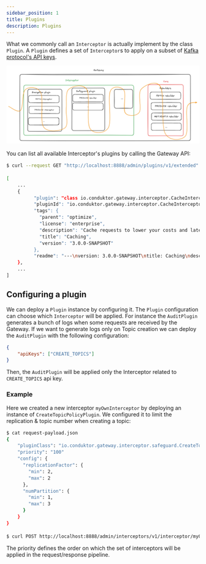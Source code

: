```yaml
---
sidebar_position: 1
title: Plugins
description: Plugins
---
```


What we commonly call an `Interceptor` is actually implement by the class `Plugin`. A `Plugin` defines a set of `Interceptor`s to apply on a subset of [Kafka protocol's API keys](https://kafka.apache.org/0101/protocol.html#protocol_api_keys).

![image.png](../../medias/interceptors.png)

You can list all available Interceptor's plugins by calling the Gateway API:
```bash
$ curl --request GET "http://localhost:8888/admin/plugins/v1/extended" -u admin:conduktor | jq .

[
    ...
    {
          "plugin": "class io.conduktor.gateway.interceptor.CacheInterceptorPlugin",
          "pluginId": "io.conduktor.gateway.interceptor.CacheInterceptorPlugin",
          "tags": {
            "parent": "optimize",
            "license": "enterprise",
            "description": "Cache requests to lower your costs and latency",
            "title": "Caching",
            "version": "3.0.0-SNAPSHOT"
          },
          "readme": "---\nversion: 3.0.0-SNAPSHOT\ntitle: Caching\ndescription: Cache requests to lower your costs and latency\nparent: optimize\nlicense: enterprise\n---\n\n## Introduction\n\nCache Interceptor is designed to improve the performance of record retrieval in a Kafka cluster by caching records.\n\nIt intercepts produce and fetch requests, caching produced records and serving fetched records from the cache if\navailable.\n\n## Benefits\n\nCache Interceptor offers several benefits:\n\n- Improved Performance:\n  By serving fetched records from the cache, subsequent fetch requests can be served faster, reducing the overall\n  latency and improving the response time for clients.\n- Reduced Load on Kafka Cluster:\n  With the cache interceptor in place, the Kafka cluster experiences reduced load during fetch requests since a portion\n  of the requests can be satisfied from the cache directly, reducing the number of requests hitting the cluster.\n- Enhanced Scalability:\n  The cache interceptor provides an additional layer of scalability by distributing the workload between the cache and\n  the Kafka cluster.\n  It can handle a higher volume of fetch requests without overwhelming the Kafka cluster.\n\n## Configuration\n\n| config      | type                         | default | description                                                                                                                       |\n|:------------|------------------------------|:--------|:----------------------------------------------------------------------------------------------------------------------------------|\n| topic       | String                       | `.*`    | Topic regex, topic that match this regex will have the interceptor applied. If no value is set, it will be applied to all topics. |\n| cacheConfig | [Cache Config](#cacheConfig) |         | Configuration for cache.                                                                                                          |\n\n### CacheConfig\n\n| config        | type                             | description                        |\n|:--------------|----------------------------------|:-----------------------------------|\n| type          | enum (IN_MEMORY, ROCKSDB)        | Default: IN_MEMORY.                |\n| rocksdbConfig | [Rocksdb Config](#rocksdbConfig) | Configuration for rocksdb cache.   |\n| inMemConfig   | [In Mem Config](#inMemConfig)    | Configuration for im-memory cache. |\n\n### RocksdbConfig\n\n| config    | type   | description                                 |\n|:----------|--------|:--------------------------------------------|\n| dbPath    | String | Path to RocksDB database                    |\n| cacheSize | int    | RocksDB cache size in bytes, default: 100MB |\n\n### InMemConfig\n\n| config       | type | description                                      |\n|:-------------|------|:-------------------------------------------------|\n| cacheSize    | int  | In-memory cache size.                            |\n| expireTimeMs | long | In-memory cache expiration time in milliseconds. |\n\n## Example\n\n```json\n{\n  \"name\": \"myCacheInterceptor\",\n  \"pluginClass\": \"io.conduktor.gateway.interceptor.CacheInterceptorPlugin\",\n  \"priority\": 100,\n  \"config\": {\n    \"topic\": \".*\",\n    \"cacheConfig\": {\n      \"type\": \"ROCKSDB\",\n      \"rocksdbConfig\": {\n        \"dbPath\": \"/caching_storage\",\n        \"cacheSize\": 104857600\n      }\n    }\n  }\n}\n```"
    },
    ...
]
```
## Configuring a plugin

We can deploy a `Plugin` instance by configuring it. The `Plugin` configuration can choose which `Interceptor` will be applied. For instance the `AuditPlugin` generates a bunch of logs when some requests are received by the Gateway.
If we want to generate logs only on Topic creation we can deploy the `AuditPlugin` with the following configuration:

```json
{
    "apiKeys": ["CREATE_TOPICS"]
}
```

Then, the `AuditPlugin` will be applied only the Interceptor related to `CREATE_TOPICS` api key.

### Example

Here we created a new interceptor `myOwnInterceptor` by deploying an instance of `CreateTopicPolicyPlugin`. We configured it to limit the replication & topic number when creating a topic:
```bash
$ cat request-payload.json
{
    "pluginClass": "io.conduktor.gateway.interceptor.safeguard.CreateTopicPolicyPlugin"
    "priority": "100"
    "config": {
      "replicationFactor": {
        "min": 2,
        "max": 2
      },
      "numPartition": {
        "min": 1,
        "max": 3
      }
    }
}

$ curl POST http://localhost:8888/admin/interceptors/v1/interceptor/myOwnInterceptor -d @request-payload.json
```

The priority defines the order on which the set of interceptors will be applied in the request/response pipeline.
